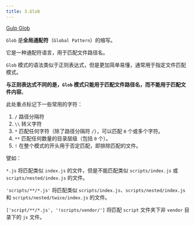 ```yaml
---
title: 3.Glob
---
```


[Gulp Glob](https://www.gulpjs.com.cn/docs/getting-started/explaining-globs/)

`Glob` 是**全局通配符**（`Global Pattern`）的缩写。

它是一种通配符语言，用于匹配文件路径名。

`Glob` 模式的语法类似于正则表达式，但是更加简单易懂，通常用于指定文件匹配模式。

**与正则表达式不同的是，`Glob` 模式只能用于匹配文件路径名，而不能用于匹配文件内容**。

此处重点标记下一些常用的字符：

1. `/` 路径分隔符
2. `\\` 转义字符
3. `*` 匹配任何字符（除了路径分隔符 `/`），可以匹配 `0` 个或多个字符。
4. `**` 匹配任何数量的目录层级（包括 `0` 个）。
5. `!` 在整个模式的开头用于否定匹配，即排除匹配的文件。

譬如：

`*.js` 将匹配类似 `index.js` 的文件，但是不能匹配类似 `scripts/index.js` 或 `scripts/nested/index.js` 的文件。

`'scripts/**/*.js'` 将匹配类似 `scripts/index.js`、`scripts/nested/index.js` 和 `scripts/nested/twice/index.js` 的文件。

`['script/**/*.js', '!scripts/vendor/']` 将匹配 `script` 文件夹下非 `vendor` 目录下的 `js` 文件。
